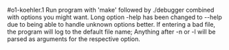 #o1-koehler.1
Run program with 'make' followed by ./debugger combined with options you might want.
Long option -help has been changed to --help due to being able to handle unknown options better.
If entering a bad file, the program will log to the default file name;
Anything after -n or -l will be parsed as arguments for the respective option.
